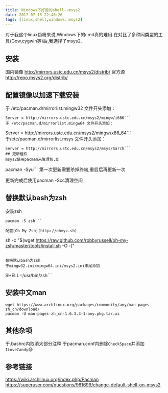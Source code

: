 ```yaml
---
﻿title: Windows下好用的shell--msys2
date: 2017-07-15 22:40:26
tags: [linux,shell,windows，msys2]
---
```

对于我这个linux伪粉来说,Windows下的cmd真的难用.在对比了多种同类型的工具(Gow,cygwin等)后,我选择了msys2.
## 安装
国内镜像
http://mirrors.ustc.edu.cn/msys2/distrib/
官方源
http://repo.msys2.org/distrib/
<!--more-->
## 配置镜像以加速下载安装
于 /etc/pacman.d/mirrorlist.mingw32 文件开头添加：
```
Server = http://mirrors.ustc.edu.cn/msys2/mingw/i686```
于 /etc/pacman.d/mirrorlist.mingw64 文件开头添加：
```
Server = http://mirrors.ustc.edu.cn/msys2/mingw/x86_64```
于/etc/pacman.d/mirrorlist.msys 文件开头添加：
```
Server = http://mirrors.ustc.edu.cn/msys2/msys/$arch```
## 更新组件
msys2使用pacman来管理包,即
```
pacman -Syu```
第一次更新需要杀掉终端,重启后再更新一次

更新完成后使用pacman -Scc清理空间

## 替换默认bash为zsh
安装zsh
```
pacman -S zsh```

配置[Oh My Zsh](http://ohmyz.sh)

```
sh -c "$(wget https://raw.github.com/robbyrussell/oh-my-zsh/master/tools/install.sh -O -)"
```

替换默认bash为zsh
于mingw32.ini/mingw64.ini/msys2.ini末尾添加
```
SHELL=/usr/bin/zsh```

## 安装中文man
```
wget https://www.archlinux.org/packages/community/any/man-pages-zh_cn/download/
pacman -U man-pages-zh_cn-1.6.3.3-1-any.pkg.tar.xz
```


## 其他杂项
于.bashrc内取消大部分注释
于pacman.conf内删除`CheckSpace`并添加`ILoveCandy`😄

## 参考链接
https://wiki.archlinux.org/index.php/Pacman
https://superuser.com/questions/961699/change-default-shell-on-msys2

